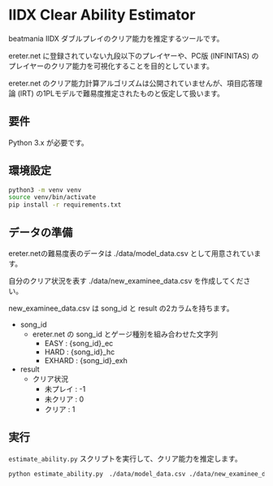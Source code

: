 # IIDX Clear Ability Estimator

beatmania IIDX ダブルプレイのクリア能力を推定するツールです。

ereter.net に登録されていない九段以下のプレイヤーや、PC版 (INFINITAS) のプレイヤーのクリア能力を可視化することを目的としています。

ereter.net のクリア能力計算アルゴリズムは公開されていませんが、項目応答理論 (IRT) の1PLモデルで難易度推定されたものと仮定して扱います。

## 要件

Python 3.x が必要です。

## 環境設定

```bash
python3 -m venv venv
source venv/bin/activate
pip install -r requirements.txt
```

## データの準備

ereter.netの難易度表のデータは ./data/model_data.csv として用意されています。

自分のクリア状況を表す ./data/new_examinee_data.csv を作成してください。

new_examinee_data.csv は song_id と result の2カラムを持ちます。

- song_id
  - ereter.net の song_id とゲージ種別を組み合わせた文字列
    - EASY : {song_id}_ec
    - HARD : {song_id}_hc
    - EXHARD : {song_id}_exh
- result
  - クリア状況
    - 未プレイ : -1
    - 未クリア : 0
    - クリア : 1

## 実行

`estimate_ability.py` スクリプトを実行して、クリア能力を推定します。

```bash
python estimate_ability.py　./data/model_data.csv ./data/new_examinee_data.csv
```


